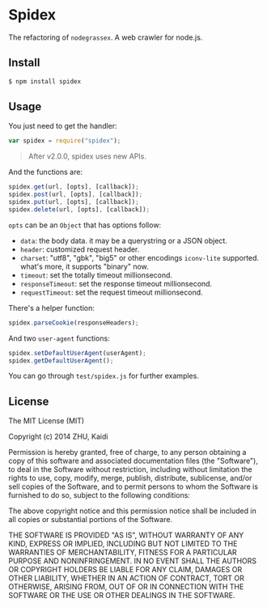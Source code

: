 Spidex
======

The refactoring of `nodegrassex`. A web crawler for node.js.

Install
-------

```sh
$ npm install spidex
```

Usage
-----

You just need to get the handler:

```javascript
var spidex = require("spidex");
```

> After v2.0.0, spidex uses new APIs.

And the functions are:

```javascript
spidex.get(url, [opts], [callback]);
spidex.post(url, [opts], [callback]);
spidex.put(url, [opts], [callback]);
spidex.delete(url, [opts], [callback]);
```

`opts` can be an `Object` that has options follow:

+ `data`: the body data. it may be a querystring or a JSON object.
+ `header`: customized request header.
+ `charset`: "utf8", "gbk", "big5" or other encodings `iconv-lite` supported. what's more, it supports "binary" now.
+ `timeout`: set the totally timeout millionsecond.
+ `responseTimeout`: set the response timeout millionsecond.
+ `requestTimeout`: set the request timeout millionsecond.

There's a helper function:

```javascript
spidex.parseCookie(responseHeaders);
```

And two `user-agent` functions:

```javascript
spidex.setDefaultUserAgent(userAgent);
spidex.getDefaultUserAgent();
```

You can go through `test/spidex.js` for further examples.

License
-------

The MIT License (MIT)

Copyright (c) 2014 ZHU, Kaidi

Permission is hereby granted, free of charge, to any person obtaining a copy of
this software and associated documentation files (the "Software"), to deal in
the Software without restriction, including without limitation the rights to
use, copy, modify, merge, publish, distribute, sublicense, and/or sell copies of
the Software, and to permit persons to whom the Software is furnished to do so,
subject to the following conditions:

The above copyright notice and this permission notice shall be included in all
copies or substantial portions of the Software.

THE SOFTWARE IS PROVIDED "AS IS", WITHOUT WARRANTY OF ANY KIND, EXPRESS OR
IMPLIED, INCLUDING BUT NOT LIMITED TO THE WARRANTIES OF MERCHANTABILITY, FITNESS
FOR A PARTICULAR PURPOSE AND NONINFRINGEMENT. IN NO EVENT SHALL THE AUTHORS OR
COPYRIGHT HOLDERS BE LIABLE FOR ANY CLAIM, DAMAGES OR OTHER LIABILITY, WHETHER
IN AN ACTION OF CONTRACT, TORT OR OTHERWISE, ARISING FROM, OUT OF OR IN
CONNECTION WITH THE SOFTWARE OR THE USE OR OTHER DEALINGS IN THE SOFTWARE.
